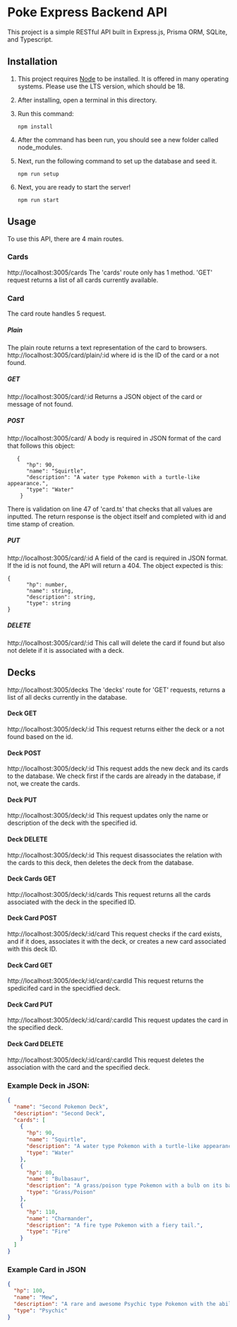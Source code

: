 # Poke Express Backend API
This project is a simple RESTful API built in Express.js, Prisma ORM, SQLite, and Typescript.
## Installation
1. This project requires [Node](https://nodejs.org/en) to be installed. It is offered in many operating systems.
   Please use the LTS version, which should be 18.
2. After installing, open a terminal in this directory.
3. Run this command:

   ```npm install```
4. After the command has been run, you should see a new folder called node_modules.
5. Next, run the following command to set up the database and seed it.

   ```npm run setup```
6. Next, you are ready to start the server!

   ```npm run start```

## Usage
To use this API, there are 4 main routes. 
### Cards
http://localhost:3005/cards
The 'cards' route only has 1 method. 'GET' request returns a list of all cards currently available.

### Card
The card route handles 5 request.
##### Plain
The plain route returns a text representation of the card to browsers.
http://localhost:3005/card/plain/:id where id is the ID of the card or a not found.

##### GET
http://localhost:3005/card/:id
Returns a JSON object of the card or message of not found. 

##### POST
http://localhost:3005/card/
A body is required in JSON format of the card that follows this object:
```    
   {
      "hp": 90,
      "name": "Squirtle",
      "description": "A water type Pokemon with a turtle-like appearance.",
      "type": "Water"
    }
```
There is validation on line 47 of 'card.ts' that checks that all values are inputted. 
The return response is the object itself and completed with id and time stamp of creation.

##### PUT
http://localhost:3005/card/:id
A field of the card is required in JSON format.
If the id is not found, the API will return a 404. 
The object expected is this:
```
{
      "hp": number,
      "name": string,
      "description": string,
      "type": string
}
```
##### DELETE
http://localhost:3005/card/:id
This call will delete the card if found but also not delete if it is associated with a deck.


## Decks
http://localhost:3005/decks
The 'decks' route for 'GET' requests, returns a list of all decks currently in the database.

#### Deck GET
http://localhost:3005/deck/:id
This request returns either the deck or a not found based on the id. 

#### Deck POST
http://localhost:3005/deck/:id
This request adds the new deck and its cards to the database.
We check first if the cards are already in the database, if not, we create the cards.

#### Deck PUT
http://localhost:3005/deck/:id
This request updates only the name or description of the deck with the specified id.

#### Deck DELETE
http://localhost:3005/deck/:id
This request disassociates the relation with the cards to this deck,
then deletes the deck from the database.

#### Deck Cards GET
http://localhost:3005/deck/:id/cards
This request returns all the cards associated with the deck in the specified ID. 

#### Deck Card POST
http://localhost:3005/deck/:id/card
This request checks if the card exists, and if it does, associates it with the deck,
or creates a new card associated with this deck ID.

#### Deck Card GET
http://localhost:3005/deck/:id/card/:cardId
This request returns the spedicifed card in the specidfied deck.

#### Deck Card PUT
http://localhost:3005/deck/:id/card/:cardId
This request updates the card in the specified deck.

#### Deck Card DELETE
http://localhost:3005/deck/:id/card/:cardId
This request deletes the association with the card and the specified deck.



### Example Deck in JSON:

```JSON
{
  "name": "Second Pokemon Deck",
  "description": "Second Deck",
  "cards": [
    {
      "hp": 90,
      "name": "Squirtle",
      "description": "A water type Pokemon with a turtle-like appearance.",
      "type": "Water"
    },
    {
      "hp": 80,
      "name": "Bulbasaur",
      "description": "A grass/poison type Pokemon with a bulb on its back.",
      "type": "Grass/Poison"
    },
    {
      "hp": 110,
      "name": "Charmander",
      "description": "A fire type Pokemon with a fiery tail.",
      "type": "Fire"
    }
  ]
}
```

### Example Card in JSON

```JSON
{
  "hp": 100,
  "name": "Mew",
  "description": "A rare and awesome Psychic type Pokemon with the ability to learn any move.",
  "type": "Psychic"
}

```
